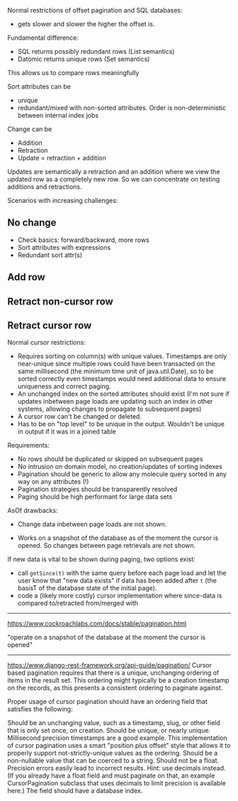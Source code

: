 


Normal restrictions of offset pagination and SQL databases:
- gets slower and slower the higher the offset is.



Fundamental difference:
- SQL returns possibly redundant rows (List semantics)
- Datomic returns unique rows (Set semantics)

This allows us to compare rows meaningfully

Sort attributes can be
- unique
- redundant/mixed with non-sorted attributes. Order is non-deterministic between internal index jobs



Change can be
- Addition
- Retraction
- Update = retraction + addition

Updates are semantically a retraction and an addition where we view the updated row as a completely new row. So we can concentrate on testing additions and retractions.




Scenarios with increasing challenges:

## No change
- Check basics: forward/backward, more rows
- Sort attributes with expressions
- Redundant sort attr(s)

## Add row
## Retract non-cursor row
## Retract cursor row




Normal cursor restrictions:
- Requires sorting on column(s) with unique values. Timestamps are only near-unique since multiple rows could have been transacted on the same millisecond (the minimum time unit of java.util.Date), so to be sorted correctly even timestamps would need additional data to ensure uniqueness and correct paging.
- An unchanged index on the sorted attributes should exist (I'm not sure if updates inbetween page loads are updating such an index in other systems, allowing changes to propagate to subsequent pages)
- A cursor row can't be changed or deleted.
- Has to be on "top level" to be unique in the output. Wouldn't be unique in output if it was in a joined table



Requirements:
- No rows should be duplicated or skipped on subsequent pages
- No intrusion on domain model, no creation/updates of sorting indexes
- Pagination should be generic to allow any molecule query sorted in any way on any attributes (!)
- Pagination strategies should be transparently resolved
- Paging should be high performant for large data sets




AsOf drawbacks:
- Change data inbetween page loads are not shown.

- Works on a snapshot of the database as of the moment the cursor is opened. So changes between page retrievals are not shown.

If new data is vital to be shown during paging, two options exist:
- call `getSince(t)` with the same query before each page load and let the user know that "new data exists" if data has been added after `t` (the basisT of the database state of the initial page).
- code a (likely more costly) cursor implementation where since-data is compared to/retracted from/merged with






---------------------
https://www.cockroachlabs.com/docs/stable/pagination.html

"operate on a snapshot of the database at the moment the cursor is opened"


----------------
https://www.django-rest-framework.org/api-guide/pagination/
Cursor based pagination requires that there is a unique, unchanging ordering of items in the result set. This ordering might typically be a creation timestamp on the records, as this presents a consistent ordering to paginate against.

Proper usage of cursor pagination should have an ordering field that satisfies the following:

Should be an unchanging value, such as a timestamp, slug, or other field that is only set once, on creation.
Should be unique, or nearly unique. Millisecond precision timestamps are a good example. This implementation of cursor pagination uses a smart "position plus offset" style that allows it to properly support not-strictly-unique values as the ordering.
Should be a non-nullable value that can be coerced to a string.
Should not be a float. Precision errors easily lead to incorrect results. Hint: use decimals instead. (If you already have a float field and must paginate on that, an example CursorPagination subclass that uses decimals to limit precision is available here.)
The field should have a database index.
